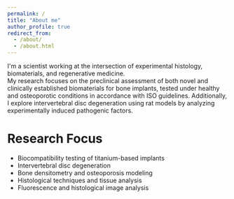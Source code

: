 ```yaml
---
permalink: /
title: "About me"
author_profile: true
redirect_from: 
  - /about/
  - /about.html
---
```


I'm a scientist working at the intersection of experimental histology, biomaterials, and regenerative medicine.  
My research focuses on the preclinical assessment of both novel and clinically established biomaterials for bone implants, tested under healthy and osteoporotic conditions in accordance with ISO guidelines. Additionally, I explore intervertebral disc degeneration using rat models by analyzing experimentally induced pathogenic factors. 

Research Focus
======
* Biocompatibility testing of titanium-based implants  
* Intervertebral disc degeneration
* Bone densitometry and osteoporosis modeling  
* Histological techniques and tissue analysis  
* Fluorescence and histological image analysis  

